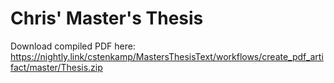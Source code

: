 # Chris' Master's Thesis

Download compiled PDF here: https://nightly.link/cstenkamp/MastersThesisText/workflows/create_pdf_artifact/master/Thesis.zip